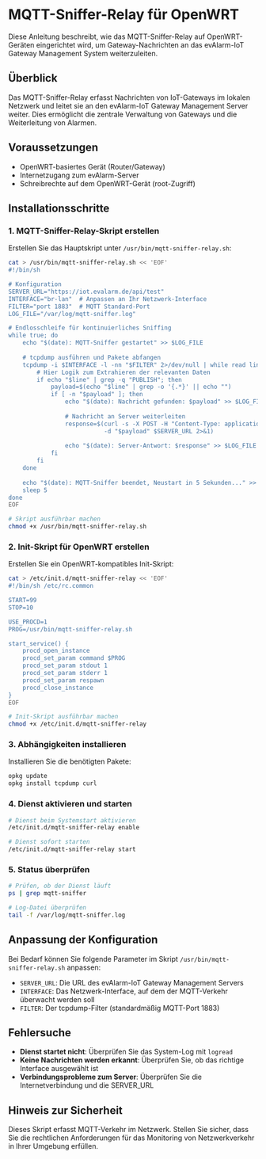 # MQTT-Sniffer-Relay für OpenWRT

Diese Anleitung beschreibt, wie das MQTT-Sniffer-Relay auf OpenWRT-Geräten eingerichtet wird, um Gateway-Nachrichten an das evAlarm-IoT Gateway Management System weiterzuleiten.

## Überblick

Das MQTT-Sniffer-Relay erfasst Nachrichten von IoT-Gateways im lokalen Netzwerk und leitet sie an den evAlarm-IoT Gateway Management Server weiter. Dies ermöglicht die zentrale Verwaltung von Gateways und die Weiterleitung von Alarmen.

## Voraussetzungen

- OpenWRT-basiertes Gerät (Router/Gateway)
- Internetzugang zum evAlarm-Server
- Schreibrechte auf dem OpenWRT-Gerät (root-Zugriff)

## Installationsschritte

### 1. MQTT-Sniffer-Relay-Skript erstellen

Erstellen Sie das Hauptskript unter `/usr/bin/mqtt-sniffer-relay.sh`:

```bash
cat > /usr/bin/mqtt-sniffer-relay.sh << 'EOF'
#!/bin/sh

# Konfiguration
SERVER_URL="https://iot.evalarm.de/api/test"
INTERFACE="br-lan"  # Anpassen an Ihr Netzwerk-Interface
FILTER="port 1883"  # MQTT Standard-Port
LOG_FILE="/var/log/mqtt-sniffer.log"

# Endlosschleife für kontinuierliches Sniffing
while true; do
    echo "$(date): MQTT-Sniffer gestartet" >> $LOG_FILE
    
    # tcpdump ausführen und Pakete abfangen
    tcpdump -i $INTERFACE -l -nn "$FILTER" 2>/dev/null | while read line; do
        # Hier Logik zum Extrahieren der relevanten Daten
        if echo "$line" | grep -q "PUBLISH"; then
            payload=$(echo "$line" | grep -o '{.*}' || echo "")
            if [ -n "$payload" ]; then
                echo "$(date): Nachricht gefunden: $payload" >> $LOG_FILE
                
                # Nachricht an Server weiterleiten
                response=$(curl -s -X POST -H "Content-Type: application/json" \
                           -d "$payload" $SERVER_URL 2>&1)
                
                echo "$(date): Server-Antwort: $response" >> $LOG_FILE
            fi
        fi
    done
    
    echo "$(date): MQTT-Sniffer beendet, Neustart in 5 Sekunden..." >> $LOG_FILE
    sleep 5
done
EOF

# Skript ausführbar machen
chmod +x /usr/bin/mqtt-sniffer-relay.sh
```

### 2. Init-Skript für OpenWRT erstellen

Erstellen Sie ein OpenWRT-kompatibles Init-Skript:

```bash
cat > /etc/init.d/mqtt-sniffer-relay << 'EOF'
#!/bin/sh /etc/rc.common

START=99
STOP=10

USE_PROCD=1
PROG=/usr/bin/mqtt-sniffer-relay.sh

start_service() {
    procd_open_instance
    procd_set_param command $PROG
    procd_set_param stdout 1
    procd_set_param stderr 1
    procd_set_param respawn
    procd_close_instance
}
EOF

# Init-Skript ausführbar machen
chmod +x /etc/init.d/mqtt-sniffer-relay
```

### 3. Abhängigkeiten installieren

Installieren Sie die benötigten Pakete:

```bash
opkg update
opkg install tcpdump curl
```

### 4. Dienst aktivieren und starten

```bash
# Dienst beim Systemstart aktivieren
/etc/init.d/mqtt-sniffer-relay enable

# Dienst sofort starten
/etc/init.d/mqtt-sniffer-relay start
```

### 5. Status überprüfen

```bash
# Prüfen, ob der Dienst läuft
ps | grep mqtt-sniffer

# Log-Datei überprüfen
tail -f /var/log/mqtt-sniffer.log
```

## Anpassung der Konfiguration

Bei Bedarf können Sie folgende Parameter im Skript `/usr/bin/mqtt-sniffer-relay.sh` anpassen:

- `SERVER_URL`: Die URL des evAlarm-IoT Gateway Management Servers
- `INTERFACE`: Das Netzwerk-Interface, auf dem der MQTT-Verkehr überwacht werden soll
- `FILTER`: Der tcpdump-Filter (standardmäßig MQTT-Port 1883)

## Fehlersuche

- **Dienst startet nicht**: Überprüfen Sie das System-Log mit `logread`
- **Keine Nachrichten werden erkannt**: Überprüfen Sie, ob das richtige Interface ausgewählt ist
- **Verbindungsprobleme zum Server**: Überprüfen Sie die Internetverbindung und die SERVER_URL

## Hinweis zur Sicherheit

Dieses Skript erfasst MQTT-Verkehr im Netzwerk. Stellen Sie sicher, dass Sie die rechtlichen Anforderungen für das Monitoring von Netzwerkverkehr in Ihrer Umgebung erfüllen. 